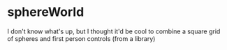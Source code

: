 # sphereWorld
I don't know what's up, but I thought it'd be cool to combine a square grid of spheres and first person controls (from a library) 
